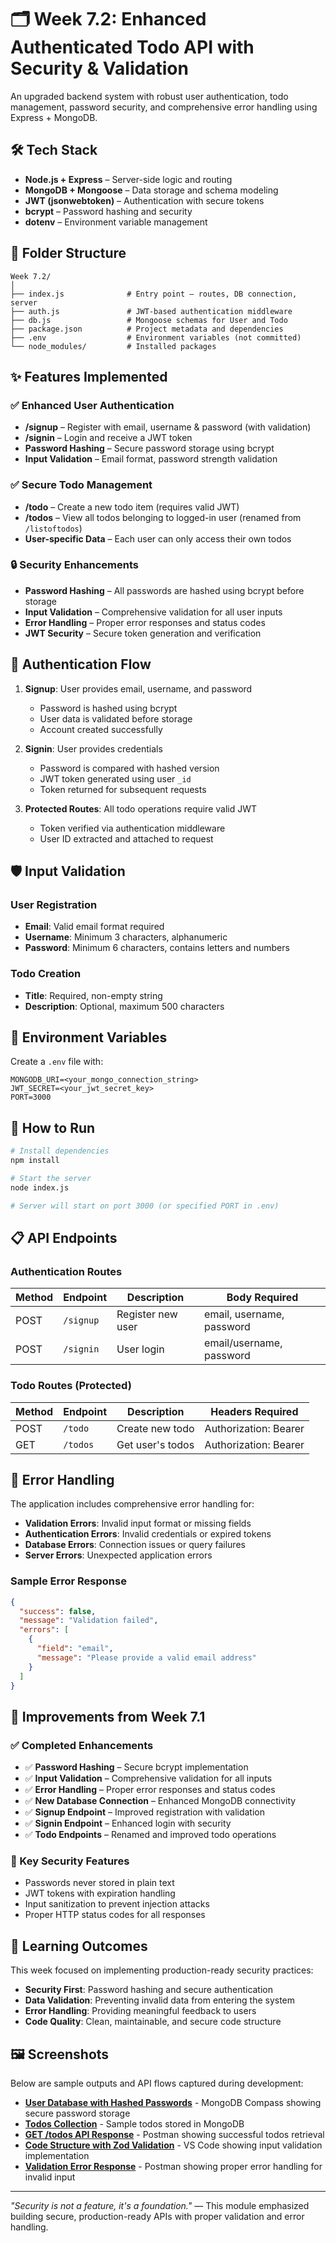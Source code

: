 # 🗂️ Week 7.2: Enhanced Authenticated Todo API with Security & Validation

An upgraded backend system with robust user authentication, todo management, password security, and comprehensive error handling using Express + MongoDB.

## 🛠️ Tech Stack

* **Node.js + Express** – Server-side logic and routing
* **MongoDB + Mongoose** – Data storage and schema modeling
* **JWT (jsonwebtoken)** – Authentication with secure tokens
* **bcrypt** – Password hashing and security
* **dotenv** – Environment variable management

## 📁 Folder Structure

```
Week 7.2/
│
├── index.js              # Entry point – routes, DB connection, server
├── auth.js               # JWT-based authentication middleware
├── db.js                 # Mongoose schemas for User and Todo
├── package.json          # Project metadata and dependencies
├── .env                  # Environment variables (not committed)
└── node_modules/         # Installed packages
```

## ✨ Features Implemented

### ✅ Enhanced User Authentication
* **/signup** – Register with email, username & password (with validation)
* **/signin** – Login and receive a JWT token
* **Password Hashing** – Secure password storage using bcrypt
* **Input Validation** – Email format, password strength validation

### ✅ Secure Todo Management
* **/todo** – Create a new todo item (requires valid JWT)
* **/todos** – View all todos belonging to logged-in user (renamed from `/listoftodos`)
* **User-specific Data** – Each user can only access their own todos

### 🔒 Security Enhancements
* **Password Hashing** – All passwords are hashed using bcrypt before storage
* **Input Validation** – Comprehensive validation for all user inputs
* **Error Handling** – Proper error responses and status codes
* **JWT Security** – Secure token generation and verification

## 🔐 Authentication Flow

1. **Signup**: User provides email, username, and password
   - Password is hashed using bcrypt
   - User data is validated before storage
   - Account created successfully

2. **Signin**: User provides credentials
   - Password is compared with hashed version
   - JWT token generated using user `_id`
   - Token returned for subsequent requests

3. **Protected Routes**: All todo operations require valid JWT
   - Token verified via authentication middleware
   - User ID extracted and attached to request

## 🛡️ Input Validation

### User Registration
- **Email**: Valid email format required
- **Username**: Minimum 3 characters, alphanumeric
- **Password**: Minimum 6 characters, contains letters and numbers

### Todo Creation
- **Title**: Required, non-empty string
- **Description**: Optional, maximum 500 characters

## 📌 Environment Variables

Create a `.env` file with:

```env
MONGODB_URI=<your_mongo_connection_string>
JWT_SECRET=<your_jwt_secret_key>
PORT=3000
```

## 🚀 How to Run

```bash
# Install dependencies
npm install

# Start the server
node index.js

# Server will start on port 3000 (or specified PORT in .env)
```

## 📋 API Endpoints

### Authentication Routes
| Method | Endpoint | Description | Body Required |
|--------|----------|-------------|---------------|
| POST | `/signup` | Register new user | email, username, password |
| POST | `/signin` | User login | email/username, password |

### Todo Routes (Protected)
| Method | Endpoint | Description | Headers Required |
|--------|----------|-------------|------------------|
| POST | `/todo` | Create new todo | Authorization: Bearer <token> |
| GET | `/todos` | Get user's todos | Authorization: Bearer <token> |

## 🔧 Error Handling

The application includes comprehensive error handling for:
- **Validation Errors**: Invalid input format or missing fields
- **Authentication Errors**: Invalid credentials or expired tokens
- **Database Errors**: Connection issues or query failures
- **Server Errors**: Unexpected application errors

### Sample Error Response
```json
{
  "success": false,
  "message": "Validation failed",
  "errors": [
    {
      "field": "email",
      "message": "Please provide a valid email address"
    }
  ]
}
```

## 🎯 Improvements from Week 7.1

### ✅ Completed Enhancements
- ✅ **Password Hashing** – Secure bcrypt implementation
- ✅ **Input Validation** – Comprehensive validation for all inputs
- ✅ **Error Handling** – Proper error responses and status codes
- ✅ **New Database Connection** – Enhanced MongoDB connectivity
- ✅ **Signup Endpoint** – Improved registration with validation
- ✅ **Signin Endpoint** – Enhanced login with security
- ✅ **Todo Endpoints** – Renamed and improved todo operations

### 🚀 Key Security Features
- Passwords never stored in plain text
- JWT tokens with expiration handling
- Input sanitization to prevent injection attacks
- Proper HTTP status codes for all responses

## 🧠 Learning Outcomes

This week focused on implementing production-ready security practices:
- **Security First**: Password hashing and secure authentication
- **Data Validation**: Preventing invalid data from entering the system
- **Error Handling**: Providing meaningful feedback to users
- **Code Quality**: Clean, maintainable, and secure code structure

## 🖼️ Screenshots

Below are sample outputs and API flows captured during development:

- [**User Database with Hashed Passwords**](screenshots/user-database-hashed-password.png) - MongoDB Compass showing secure password storage
- [**Todos Collection**](screenshots/todos-collection.png) - Sample todos stored in MongoDB
- [**GET /todos API Response**](screenshots/get-todos-postman.png) - Postman showing successful todos retrieval
- [**Code Structure with Zod Validation**](screenshots/code-zod-validation.png) - VS Code showing input validation implementation
- [**Validation Error Response**](screenshots/validation-error-postman.png) - Postman showing proper error handling for invalid input

---

*"Security is not a feature, it's a foundation."* — This module emphasized building secure, production-ready APIs with proper validation and error handling.
